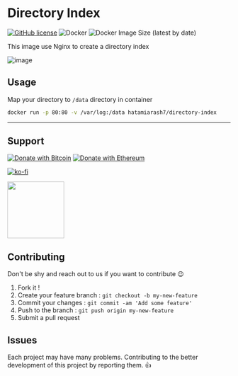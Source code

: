 # Directory Index

[![GitHub license](https://img.shields.io/github/license/hatamiarash7/docker-directory-index)](https://github.com/hatamiarash7/docker-directory-index/blob/master/LICENSE) ![Docker](https://github.com/hatamiarash7/docker-directory-index/workflows/Docker/badge.svg?branch=master) ![Docker Image Size (latest by date)](https://img.shields.io/docker/image-size/hatamiarash7/directory-index)

This image use Nginx to create a directory index

![image](https://www.keycdn.com/img/support/nginx-directory-index-lg.webp)

## Usage

Map your directory to `/data` directory in container

```bash
docker run -p 80:80 -v /var/log:/data hatamiarash7/directory-index
```

---

## Support

[![Donate with Bitcoin](https://en.cryptobadges.io/badge/micro/bc1qmmh6vt366yzjt3grjxjjqynrrxs3frun8gnxrz)](https://en.cryptobadges.io/donate/bc1qmmh6vt366yzjt3grjxjjqynrrxs3frun8gnxrz) [![Donate with Ethereum](https://en.cryptobadges.io/badge/micro/0x0831bD72Ea8904B38Be9D6185Da2f930d6078094)](https://en.cryptobadges.io/donate/0x0831bD72Ea8904B38Be9D6185Da2f930d6078094)

[![ko-fi](https://www.ko-fi.com/img/githubbutton_sm.svg)](https://ko-fi.com/D1D1WGU9)

<div><a href="https://payping.ir/@hatamiarash7"><img src="https://cdn.payping.ir/statics/Payping-logo/Trust/blue.svg" height="128" width="128"></a></div>

## Contributing

Don't be shy and reach out to us if you want to contribute 😉

1. Fork it !
2. Create your feature branch : `git checkout -b my-new-feature`
3. Commit your changes : `git commit -am 'Add some feature'`
4. Push to the branch : `git push origin my-new-feature`
5. Submit a pull request

## Issues

Each project may have many problems. Contributing to the better development of this project by reporting them. 👍
